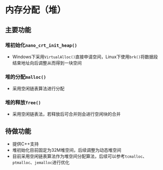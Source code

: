 # 内存分配（堆）

## 主要功能

### 堆初始化`nano_crt_init_heap()`

- Windows下采用`VirtualAlloc()`直接申请空间，Linux下使用`brk()`将数据段结束地址向后调整从而得到一块空间

### 堆的分配`malloc()`

- 采用空闲链表算法进行分配

### 堆的释放`free()`

- 采用空闲链表法，若释放后可合并则会进行空闲块的合并

## 待做功能

- 提供C++支持
- 堆初始化目前固定为32M堆空间，后续调整为动态堆空间
- 目前采用空闲链表算法作为堆空间分配算法，后续可以参考`tcmalloc`、`ptmalloc`、`jemalloc`进行优化
